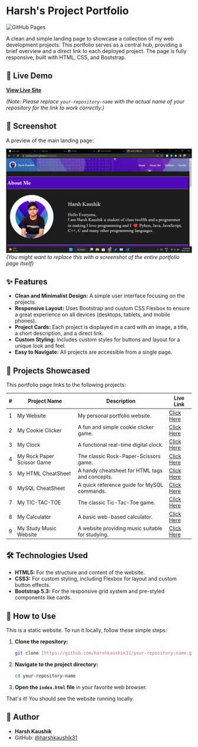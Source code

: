# Harsh's Project Portfolio

![GitHub Pages](https://img.shields.io/badge/GitHub%20Pages-Deployed-blue?style=for-the-badge&logo=github)

A clean and simple landing page to showcase a collection of my web development projects. This portfolio serves as a central hub, providing a brief overview and a direct link to each deployed project. The page is fully responsive, built with HTML, CSS, and Bootstrap.

## 🚀 Live Demo

[**View Live Site**](https://harshkaushik31.github.io/your-repository-name/)

*(Note: Please replace `your-repository-name` with the actual name of your repository for the link to work correctly.)*

## 📸 Screenshot

A preview of the main landing page:

![Project Portfolio Screenshot](./images/mywebsite.png) 
*(You might want to replace this with a screenshot of the entire portfolio page itself)*

## ✨ Features

-   **Clean and Minimalist Design:** A simple user interface focusing on the projects.
-   **Responsive Layout:** Uses Bootstrap and custom CSS Flexbox to ensure a great experience on all devices (desktops, tablets, and mobile phones).
-   **Project Cards:** Each project is displayed in a card with an image, a title, a short description, and a direct link.
-   **Custom Styling:** Includes custom styles for buttons and layout for a unique look and feel.
-   **Easy to Navigate:** All projects are accessible from a single page.

## 📂 Projects Showcased

This portfolio page links to the following projects:

| # | Project Name                | Description                                     | Live Link                                                              |
|---|-----------------------------|-------------------------------------------------|------------------------------------------------------------------------|
| 1 | My Website                  | My personal portfolio website.                  | [Click Here](https://harshkaushik31.github.io/mywebsite/)                |
| 2 | My Cookie Clicker           | A fun and simple cookie clicker game.           | [Click Here](https://harshkaushik31.github.io/mycookieclicker/)          |
| 3 | My Clock                    | A functional real-time digital clock.           | [Click Here](https://harshkaushik31.github.io/myclock/)                  |
| 4 | My Rock Paper Scissor Game  | The classic Rock-Paper-Scissors game.           | [Click Here](https://harshkaushik31.github.io/rockpaperscissor/)         |
| 5 | My HTML CheatSheet          | A handy cheatsheet for HTML tags and concepts.  | [Click Here](https://harshkaushik31.github.io/WebDevCheatsheet/)         |
| 6 | MySQL CheatSheet            | A quick reference guide for MySQL commands.     | [Click Here](https://harshkaushik31.github.io/mysqlcheatsheet/)          |
| 7 | My TIC-TAC-TOE              | The classic Tic-Tac-Toe game.                   | [Click Here](https://harshkaushik31.github.io/tic-tac-toe/)              |
| 8 | My Calculator               | A basic web-based calculator.                   | [Click Here](https://harshkaushik31.github.io/mycalculator/)             |
| 9 | My Study Music Website      | A website providing music suitable for studying.| [Click Here](https://harshkaushik31.github.io/studymusic/)               |


## 🛠️ Technologies Used

-   **HTML5:** For the structure and content of the website.
-   **CSS3:** For custom styling, including Flexbox for layout and custom button effects.
-   **Bootstrap 5.3:** For the responsive grid system and pre-styled components like cards.

## 🔧 How to Use

This is a static website. To run it locally, follow these simple steps:

1.  **Clone the repository:**
    ```bash
    git clone [https://github.com/harshkaushik31/your-repository-name.git](https://github.com/harshkaushik31/your-repository-name.git)
    ```
2.  **Navigate to the project directory:**
    ```bash
    cd your-repository-name
    ```
3.  **Open the `index.html` file** in your favorite web browser.

That's it! You should see the website running locally.

## 👤 Author

-   **Harsh Kaushik**
-   GitHub: [@harshkaushik31](https://github.com/harshkaushik31)
